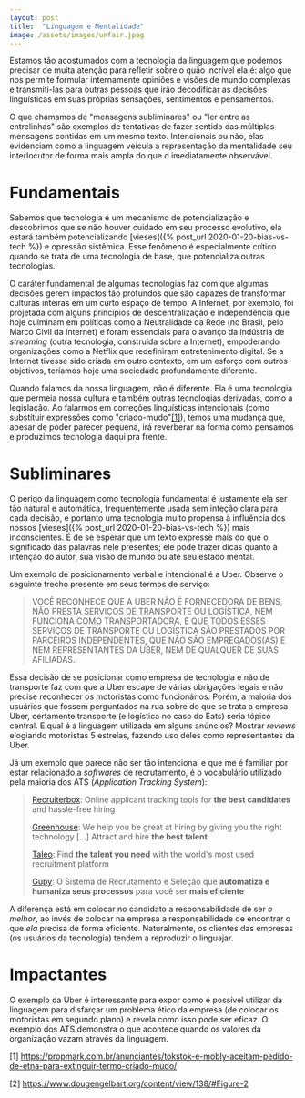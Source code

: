 ```yaml
---
layout: post
title:  "Linguagem e Mentalidade"
image: /assets/images/unfair.jpeg
---
```


Estamos tão acostumados com a tecnologia da linguagem que podemos precisar de
muita atenção para refletir sobre o quão incrível ela é: algo que nos permite
formular internamente opiniões e visões de mundo complexas e transmiti-las para
outras pessoas que irão decodificar as decisões linguísticas em suas próprias
sensações, sentimentos e pensamentos.

O que chamamos de "mensagens subliminares" ou "ler entre as entrelinhas" são
exemplos de tentativas de fazer sentido das múltiplas mensagens contidas em um
mesmo texto. Intencionais ou não, elas evidenciam como a linguagem veicula a
representação da mentalidade seu interlocutor de forma mais ampla do que o
imediatamente observável.

<!--more-->

# Fundamentais

Sabemos que tecnologia é um mecanismo de potencialização e descobrimos que se
não houver cuidado em seu processo evolutivo, ela estará também potencializando
[vieses]({% post_url 2020-01-20-bias-vs-tech %}) e opressão sistêmica. Esse
fenômeno é especialmente crítico quando se trata de uma tecnologia de base, que
potencializa outras tecnologias.

O caráter fundamental de algumas tecnologias faz com que algumas decisões gerem
impactos tão profundos que são capazes de transformar culturas inteiras em um
curto espaço de tempo. A Internet, por exemplo, foi projetada com alguns
princípios de descentralização e independência que hoje culminam em políticas
como a Neutralidade da Rede (no Brasil, pelo Marco Civil da Internet) e foram
essenciais para o avanço da indústria de _streaming_ (outra tecnologia,
construída sobre a Internet), empoderando organizações como a Netflix que
redefiniram entretenimento digital. Se a Internet tivesse sido criada em outro
contexto, em um esforço com outros objetivos, teríamos hoje uma sociedade
profundamente diferente.

Quando falamos da nossa linguagem, não é diferente. Ela é uma tecnologia que
permeia nossa cultura e também outras tecnologias derivadas, como a legislação.
Ao falarmos em correções linguísticas intencionais (como substituir expressões
como "criado-mudo"[[1]](#1)), temos uma mudança que, apesar de poder parecer
pequena, irá reverberar na forma como pensamos e produzimos tecnologia daqui
pra frente.

# Subliminares

O perigo da linguagem como tecnologia fundamental é justamente ela ser tão
natural e automática, frequentemente usada sem inteção clara para cada decisão,
e portanto uma tecnologia muito propensa à influência dos nossos [vieses]({%
post_url 2020-01-20-bias-vs-tech %}) mais inconscientes. É de se esperar que um
texto expresse mais do que o significado das palavras nele presentes; ele pode
trazer dicas quanto à intenção do autor, sua visão de mundo ou até seu estado
mental.

Um exemplo de posicionamento verbal e intencional é a Uber. Observe o seguinte
trecho presente em seus termos de serviço:

> VOCÊ RECONHECE QUE A UBER NÃO É FORNECEDORA DE BENS, NÃO PRESTA SERVIÇOS DE
> TRANSPORTE OU LOGÍSTICA, NEM FUNCIONA COMO TRANSPORTADORA, E QUE TODOS ESSES
> SERVIÇOS DE TRANSPORTE OU LOGÍSTICA SÃO PRESTADOS POR PARCEIROS INDEPENDENTES,
> QUE NÃO SÃO EMPREGADOS(AS) E NEM REPRESENTANTES DA UBER, NEM DE QUALQUER DE
> SUAS AFILIADAS.

Essa decisão de se posicionar como empresa de tecnologia e não de transporte
faz com que a Uber escape de várias obrigações legais e não precise reconhecer
os motoristas como funcionários. Porém, a maioria dos usuários que fossem
perguntados na rua sobre do que se trata a empresa Uber, certamente transporte
(e logística no caso do Eats) seria tópico central. E qual é a linguagem
utilizada em alguns anúncios? Mostrar _reviews_ elogiando motoristas 5
estrelas, fazendo uso deles como representantes da Uber.

Já um exemplo que parece não ser tão intencional e que me é familiar por estar
relacionado a _softwares_ de recrutamento, é o vocabulário utilizado pela
maioria dos ATS (_Application Tracking System_):

>[Recruiterbox](<https://web.archive.org/web/20200302150808/https://recruiterbox.com/>):
>Online applicant tracking tools for **the best candidates** and hassle-free
>hiring
>
>[Greenhouse](<https://web.archive.org/web/20200308163357/https://www.greenhouse.io/>):
>We help you be great at hiring by giving you the right technology [...] Attract
>and hire **the best talent**
>
>[Taleo](<https://web.archive.org/web/*/https://www.oracle.com/applications/taleo.html>):
>Find **the talent you need** with the world's most used recruitment platform
>
>[Gupy](<https://web.archive.org/web/20191205193201/https://www.gupy.io/>): O
>Sistema de Recrutamento e Seleção que **automatiza e humaniza seus processos**
>para você ser **mais eficiente**

A diferença está em colocar no candidato a responsabilidade de ser _o melhor_,
ao invés de colocar na empresa a responsabilidade de encontrar o que _ela_
precisa de forma eficiente. Naturalmente, os clientes das empresas (os usuários
da tecnologia) tendem a reproduzir o linguajar.

# Impactantes

O exemplo da Uber é interessante para expor como é possível utilizar da
linguagem para disfarçar um problema ético da empresa (de colocar os motoristas
em segundo plano) e revela como isso pode ser eficaz. O exemplo dos ATS
demonstra o que acontece quando os valores da organização vazam através da
linguagem.

<a id="1">[1]</a> <https://propmark.com.br/anunciantes/tokstok-e-mobly-aceitam-pedido-de-etna-para-extinguir-termo-criado-mudo/> <br>

<a id="2">[2]</a> <https://www.dougengelbart.org/content/view/138/#Figure-2> <br>
